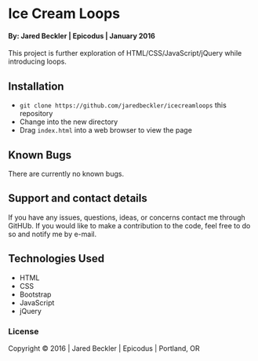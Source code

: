 # Ice Cream Loops

#### By: Jared Beckler | Epicodus | January 2016

This project is further exploration of HTML/CSS/JavaScript/jQuery while introducing loops.

## Installation

* `git clone https://github.com/jaredbeckler/icecreamloops` this repository
* Change into the new directory
* Drag `index.html` into a web browser to view the page

## Known Bugs

There are currently no known bugs.

## Support and contact details

If you have any issues, questions, ideas, or concerns contact me through GitHUb. If you would like to make a contribution to the code, feel free to do so and notify me by e-mail.

## Technologies Used

* HTML
* CSS
* Bootstrap
* JavaScript
* jQuery

### License

Copyright &copy; 2016  |  Jared Beckler  |  Epicodus  |  Portland, OR
